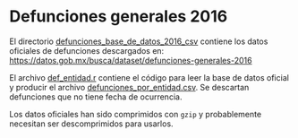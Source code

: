 # Defunciones generales 2016

El directorio
[defunciones_base_de_datos_2016_csv](defunciones_base_de_datos_2016_csv)
contiene los datos oficiales de defunciones descargados en:
https://datos.gob.mx/busca/dataset/defunciones-generales-2016

El archivo [def_entidad.r](def_entidad.r) contiene el código para leer la
base de datos oficial y producir el archivo
[defunciones_por_entidad.csv](defunciones_por_entidad.csv). Se descartan
defunciones que no tiene fecha de ocurrencia.

Los datos oficiales han sido comprimidos con `gzip` y probablemente
necesitan ser descomprimidos para usarlos.
